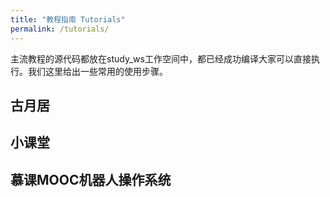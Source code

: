 ```yaml
---
title: "教程指南 Tutorials"
permalink: /tutorials/
---
```


主流教程的源代码都放在study_ws工作空间中，都已经成功编译大家可以直接执行。我们这里给出一些常用的使用步骤。

## 古月居


## 小课堂


## 慕课MOOC机器人操作系统
